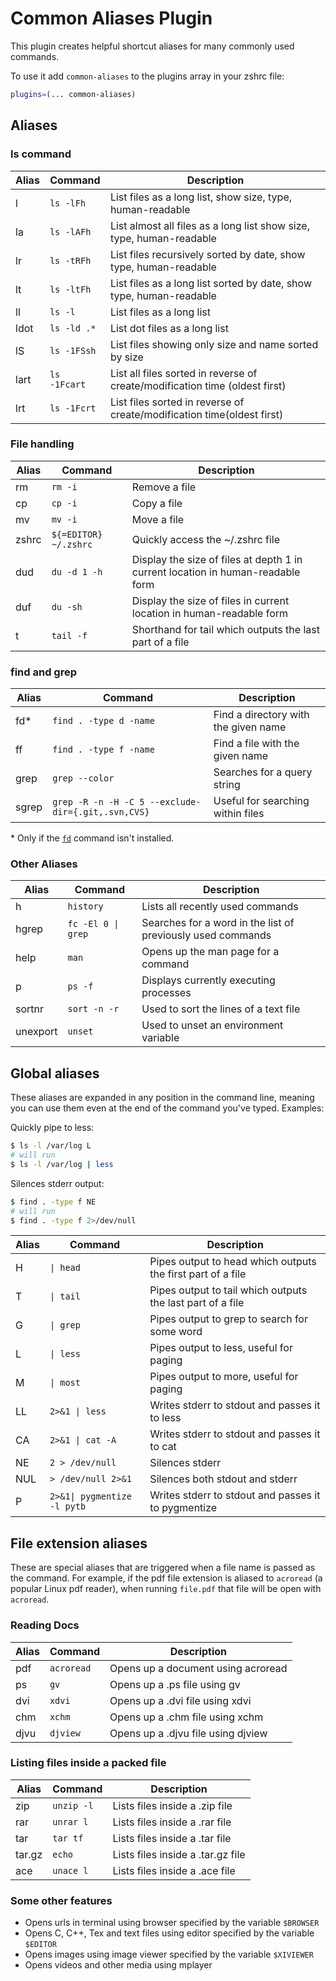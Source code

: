# Common Aliases Plugin

This plugin creates helpful shortcut aliases for many commonly used commands.

To use it add `common-aliases` to the plugins array in your zshrc file:

```zsh
plugins=(... common-aliases)
```

## Aliases

### ls command

| Alias | Command       | Description                                                                    |
|-------|---------------|--------------------------------------------------------------------------------|
| l     | `ls -lFh`     | List files as a long list, show size, type, human-readable                     |
| la    | `ls -lAFh`    | List almost all files as a long list show size, type, human-readable           |
| lr    | `ls -tRFh`    | List files recursively sorted by date, show type, human-readable               |
| lt    | `ls -ltFh`    | List files as a long list sorted by date, show type, human-readable            |
| ll    | `ls -l`       | List files as a long list                                                      |
| ldot  | `ls -ld .*`   | List dot files as a long list                                                  |
| lS    | `ls -1FSsh`   | List files showing only size and name sorted by size                           |
| lart  | `ls -1Fcart`  | List all files sorted in reverse of create/modification time (oldest first)    |
| lrt   | `ls -1Fcrt`   | List files sorted in reverse of create/modification time(oldest first)         |

### File handling

| Alias | Command               | Description                                                                        |
|-------|-----------------------|------------------------------------------------------------------------------------|
| rm    | `rm -i`               | Remove a file                                                                      |
| cp    | `cp -i`               | Copy a file                                                                        |
| mv    | `mv -i`               | Move a file                                                                        |
| zshrc | `${=EDITOR} ~/.zshrc` | Quickly access the ~/.zshrc file                                                   |
| dud   | `du -d 1 -h`          | Display the size of files at depth 1 in current location in human-readable form    |
| duf   | `du -sh`              | Display the size of files in current location in human-readable form               |
| t     | `tail -f`             | Shorthand for tail which outputs the last part of a file                           |

### find and grep

| Alias | Command                                             | Description                             |
|-------|-----------------------------------------------------|-----------------------------------------|
| fd\*  | `find . -type d -name`                              | Find a directory with the given name    |
| ff    | `find . -type f -name`                              | Find a file with the given name         |
| grep  | `grep --color`                                      | Searches for a query string             |
| sgrep | `grep -R -n -H -C 5 --exclude-dir={.git,.svn,CVS}`  | Useful for searching within files       |

\* Only if the [`fd`](https://github.com/sharkdp/fd) command isn't installed.

### Other Aliases

| Alias     | Command             | Description                                                 |
|-----------|---------------------|-------------------------------------------------------------|
| h         | `history`           | Lists all recently used commands                            |
| hgrep     | `fc -El 0 \| grep`  | Searches for a word in the list of previously used commands |
| help      | `man`               | Opens up the man page for a command                         |
| p         | `ps -f`             | Displays currently executing processes                      |
| sortnr    | `sort -n -r`        | Used to sort the lines of a text file                       |
| unexport  | `unset`             | Used to unset an environment variable                       |

## Global aliases

These aliases are expanded in any position in the command line, meaning you can use them even at the
end of the command you've typed. Examples:

Quickly pipe to less:
```zsh
$ ls -l /var/log L
# will run
$ ls -l /var/log | less
```
Silences stderr output:
```zsh
$ find . -type f NE
# will run
$ find . -type f 2>/dev/null
```

| Alias | Command                     | Description                                                 |
|-------|-----------------------------|-------------------------------------------------------------| 
| H     | `\| head`                   | Pipes output to head which outputs the first part of a file |
| T     | `\| tail`                   | Pipes output to tail which outputs the last part of a file  |
| G     | `\| grep`                   | Pipes output to grep to search for some word                |
| L     | `\| less`                   | Pipes output to less, useful for paging                     |
| M     | `\| most`                   | Pipes output to more, useful for paging                     |
| LL    | `2>&1 \| less`              | Writes stderr to stdout and passes it to less               |
| CA    | `2>&1 \| cat -A`            | Writes stderr to stdout and passes it to cat                |
| NE    | `2 > /dev/null`             | Silences stderr                                             |
| NUL   | `> /dev/null 2>&1`          | Silences both stdout and stderr                             |
| P     | `2>&1\| pygmentize -l pytb` | Writes stderr to stdout and passes it to pygmentize         |

## File extension aliases

These are special aliases that are triggered when a file name is passed as the command. For example,
if the pdf file extension is aliased to `acroread` (a popular Linux pdf reader), when running `file.pdf`
that file will be open with `acroread`.

### Reading Docs

| Alias | Command     | Description                         |
|-------|-------------|-------------------------------------|
| pdf   | `acroread`  | Opens up a document using acroread  |
| ps    | `gv`        | Opens up a .ps file using gv        |
| dvi   | `xdvi`      | Opens up a .dvi file using xdvi     | 
| chm   | `xchm`      | Opens up a .chm file using xchm     |
| djvu  | `djview`    | Opens up a .djvu file using djview  |

### Listing files inside a packed file

| Alias   | Command     | Description                         |
|---------|-------------|-------------------------------------|
| zip     | `unzip -l`  | Lists files inside a .zip file      |
| rar     | `unrar l`   | Lists files inside a .rar file      |
| tar     | `tar tf`    | Lists files inside a .tar file      |
| tar.gz  | `echo`      | Lists files inside a .tar.gz file   |
| ace     | `unace l`   | Lists files inside a .ace file      |

### Some other features

- Opens urls in terminal using browser specified by the variable `$BROWSER`
- Opens C, C++, Tex and text files using editor specified by the variable `$EDITOR`
- Opens images using image viewer specified by the variable `$XIVIEWER`
- Opens videos and other media using mplayer
